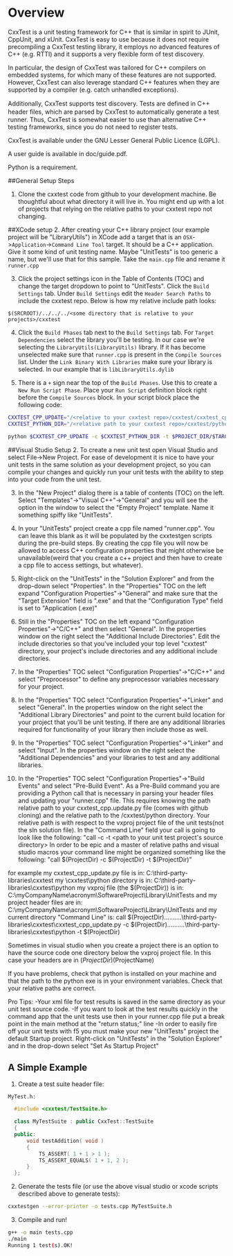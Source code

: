 Overview
=================
CxxTest is a unit testing framework for C++ that is similar in
spirit to JUnit, CppUnit, and xUnit. CxxTest is easy to use because
it does not require precompiling a CxxTest testing library, it
employs no advanced features of C++ (e.g. RTTI) and it supports a
very flexible form of test discovery.

In particular, the design of CxxTest was tailored for C++ compilers 
on embedded systems, for which many of these features are not 
supported. However, CxxTest can also leverage standard C++ features 
when they are supported by a compiler (e.g. catch unhandled exceptions).

Additionally, CxxTest supports test discovery. Tests are deﬁned in C++ 
header ﬁles, which are parsed by CxxTest to automatically generate a 
test runner. Thus, CxxTest is somewhat easier to use than alternative 
C++ testing frameworks, since you do not need to register tests.

CxxTest is available under the GNU Lesser General Public Licence (LGPL).

A user guide is available in doc/guide.pdf.

Python is a requirement.

##General Setup Steps
1. Clone the cxxtest code from github to your development machine. Be 
thoughtful about what directory it will live in. You might end up with a
lot of projects that relying on the relative paths to your cxxtest repo not changing.

##XCode setup
2. After creating your C++ library project (our example project will be "LibraryUtils") in XCode add a target that is an `OSX`->`Application`->`Command Line Tool` target. It should be a C++ application. Give it some kind of unit testing name. Maybe "UnitTests" is too generic a name, but we'll use that for this sample. Take the `main.cpp` file and rename it `runner.cpp`

3. Click the project settings icon in the Table of Contents (TOC) and change the target dropdown to point to "UnitTests". Click the `Build Settings` tab. Under `Build Settings` edit the `Header Search Paths` to include the cxxtest repo. Below is how my relative include path looks:
```
$(SRCROOT)/../../../<some directory that is relative to your projects>/cxxtest
```

4. Click the `Build Phases` tab next to the `Build Settings` tab. For `Target Dependencies` select the library you'll be testing. In our case we're selecting the `LibraryUtils(LibraryUtils)` library. If it has become unselected make sure that `runner.cpp` is present in the `Compile Sources` list. Under the `Link Binary With Libraries` make sure your library is selected. In our example that is `libLibraryUtils.dylib`

5. There is a `+` sign near the top of the `Build Phases`. Use this to create a `New Run Script Phase`. Place your `Run Script` definition block right before the `Compile Sources` block. In your script block place the following code:
```bash
CXXTEST_CPP_UPDATE="/<relative to your cxxtest repo>/cxxtest/cxxtest_cpp_update.py"
CXXTEST_PYTHON_DIR="/<relative path to your cxxtest repo>/cxxtest/python"

python $CXXTEST_CPP_UPDATE -c $CXXTEST_PYTHON_DIR -t $PROJECT_DIR/$TARGET_NAME
```

##Visual Studio Setup
2. To create a new unit test open Visual Studio and select File->New Project.
For ease of development it is nice to have your unit tests in the same solution
as your development project, so you can compile your changes and quickly run 
your unit tests with the ability to step into your code from the unit test.

3. In the "New Project" dialog there is a table of contents (TOC) on the left.
Select "Templates"->"Visual C++"->"General" and you will see the option in 
the window to select the "Empty Project" template. Name it something 
spiffy like "UnitTests".

4. In your "UnitTests" project create a cpp file named "runner.cpp". You can 
leave this blank as it will be populated by the cxxtestgen scripts during the 
pre-build steps. By creating the cpp file you will now be allowed to access 
C++ configuration properties that might otherwise be unavailable(weird that 
you create a c++ project and then have to create a cpp file to access 
settings, but whatever).

5. Right-click on the "UnitTests" in the "Solution Explorer" and from the 
drop-down select "Properties". In the "Properties" TOC on the left expand 
"Configuration Properties"->"General" and make sure that the "Target Extension"
field is ".exe" and that the "Configuration Type" field is set to 
"Application (.exe)"

6. Still in the "Properties" TOC on the left expand "Configuration Properties"->"C/C++" 
and then select "General". In the properties window on the right select the 
"Additional Include Directories". Edit the include directories so that you've 
included your top level "cxxtest" directory, your project's include directories 
and any additional include directories.

7. In the "Properties" TOC select "Configuration Properties"->"C/C++" and 
select "Preprocessor" to define any preprocessor variables necessary for your 
project.

8. In the "Properties" TOC select "Configuration Properties"->"Linker" and 
select "General". In the properties window on the right select the "Additional 
Library Directories" and point to the current build location for your project 
that you'll be unit testing. If there are any additional libraries required
for functionality of your library then include those as well.

9. In the "Properties" TOC select "Configuration Properties"->"Linker" and 
select "Input". In the properties window on the right select the "Additional 
Dependencies" and your libraries to test and any additional libraries.

10. In the "Properties" TOC select "Configuration Properties"->"Build Events" 
and select "Pre-Build Event". As a Pre-Build command you are providing
a Python call that is necessary in parsing your header files and updating
your "runner.cpp" file. This requires knowing the path relative path to your
cxxtest_cpp.update.py file (comes with github cloning) and the relative path
to the /cxxtest/python directory. Your relative path is with respect to the 
vxproj project file of the unit tests(not the sln solution file). In 
the "Command Line" field your call is going to look like the following:
"call <path to cxxtest_cpp_update.py> -c <path to python directory in cxxtest clone> -t <path to your unit test project's source directory>
In order to be epic and a master of relative paths and visual studio macros
your command line might be organized something like the following:
"call $(ProjectDir)<relative path from VS project to cxxtest_cpp_update.py> -c $(ProjectDir)<relative path to to python directory in cxxtest clone> -t $(ProjectDir)"

for example my cxxtest_cpp_update.py file is in:
C:\third-party-libraries\cxxtest
my \cxxtest\python directory is in:
C:\third-party-libraries\cxxtest\python
my vxproj file (the $(ProjectDir)) is in:
C:\myCompanyName\acronym\SoftwareProject\Library\UnitTests
and my project header files are in:
C:\myCompanyName\acronym\SoftwareProject\Library\UnitTests
and my current directory "Command Line" is:
call $(ProjectDir)..\..\..\..\..\third-party-libraries\cxxtest\cxxtest_cpp_update.py -c $(ProjectDir)..\..\..\..\..\third-party-libraries\cxxtest\python -t $(ProjectDir)

Sometimes in visual studio when you create a project there is an option to
have the source code one directory below the vxproj project file. In this 
case your headers are in $(ProjectDir)$(ProjectName)

If you have problems, check that python is installed on your machine and
that the path to the python exe is in your environment variables. Check that 
your relative paths are correct.

Pro Tips:
-Your xml file for test results is saved in the same directory as your unit 
test source code.
-If you want to look at the test results quickly in the command app that the
unit tests use then in your runner.cpp file put a break point in the main
method at the "return status;" line
-In order to easily fire off your unit tests with f5 you 
must make your new "UnitTests" project the default Startup project.
Right-click on "UnitTests" in the "Solution Explorer" and in the 
drop-down select "Set As Startup Project"


## A Simple Example

1. Create a test suite header file:

`MyTest.h:`
``` cpp
  #include <cxxtest/TestSuite.h>

  class MyTestSuite : public CxxTest::TestSuite 
  {
  public:
      void testAddition( void )
      {
          TS_ASSERT( 1 + 1 > 1 );
          TS_ASSERT_EQUALS( 1 + 1, 2 );
      }
  };
```

2. Generate the tests file (or use the above visual studio or xcode scripts described above to generate tests):
``` bash
cxxtestgen --error-printer -o tests.cpp MyTestSuite.h
```

3. Compile and run!
``` bash
g++ -o main tests.cpp
./main
Running 1 test(s).OK!
```

